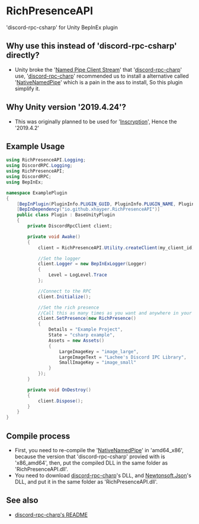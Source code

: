 # RichPresenceAPI

'discord-rpc-csharp' for Unity BepInEx plugin

## Why use this instead of 'discord-rpc-csharp' directly?

- Unity broke the '[Named Pipe Client Stream](https://docs.microsoft.com/en-us/dotnet/api/system.io.pipes.namedpipeclientstream)' that '[discord-rpc-charp](https://github.com/Lachee/discord-rpc-csharp)' use, '[discord-rpc-charp](https://github.com/Lachee/discord-rpc-csharp)' recommended us to install a alternative called '[NativeNamedPipe](https://github.com/Lachee/unity-named-pipes/tree/master/UnityNamedPipe.Native)' which is a pain in the ass to install, So this plugin simplify it.

## Why Unity version '2019.4.24'?

- This was originally planned to be used for '[Inscryption](https://store.steampowered.com/app/1092790/Inscryption)', Hence the '2019.4.2'

## Example Usage

```cs
using RichPresenceAPI.Logging;
using DiscordRPC.Logging;
using RichPresenceAPI;
using DiscordRPC;
using BepInEx;

namespace ExamplePlugin
{
    [BepInPlugin(PluginInfo.PLUGIN_GUID, PluginInfo.PLUGIN_NAME, PluginInfo.PLUGIN_VERSION)]
    [BepInDependency("io.github.xhayper.RichPresenceAPI")]
    public class Plugin : BaseUnityPlugin
    {
        private DiscordRpcClient client;

        private void Awake()
        {
            client = RichPresenceAPI.Utility.createClient(my_client_id);

            //Set the logger
            client.Logger = new BepInExLogger(Logger)
            {
                Level = LogLevel.Trace
            };

            //Connect to the RPC
	        client.Initialize();

	        //Set the rich presence
	        //Call this as many times as you want and anywhere in your code.
	        client.SetPresence(new RichPresence()
	        {
		        Details = "Example Project",
		        State = "csharp example",
		        Assets = new Assets()
		        {
			        LargeImageKey = "image_large",
			        LargeImageText = "Lachee's Discord IPC Library",
			        SmallImageKey = "image_small"
		        }
	        });
        }

        private void OnDestroy()
        {
            client.Dispose();
        }
    }
}
```

## Compile process
- First, you need to re-compile the '[NativeNamedPipe](https://github.com/Lachee/unity-named-pipes/tree/master/UnityNamedPipe.Native)' in 'amd64_x86', because the version that 'discord-rpc-csharp' provied with is 'x86_amd64', then, put the compiled DLL in the same folder as 'RichPresenceAPI.dll'.
- You need to download [discord-rpc-charp](https://github.com/Lachee/discord-rpc-csharp)'s DLL, and [Newtonsoft.Json](https://www.newtonsoft.com/json)'s DLL, and put it in the same folder as 'RichPresenceAPI.dll'.

## See also
- [discord-rpc-charp's README](https://github.com/Lachee/discord-rpc-csharp)